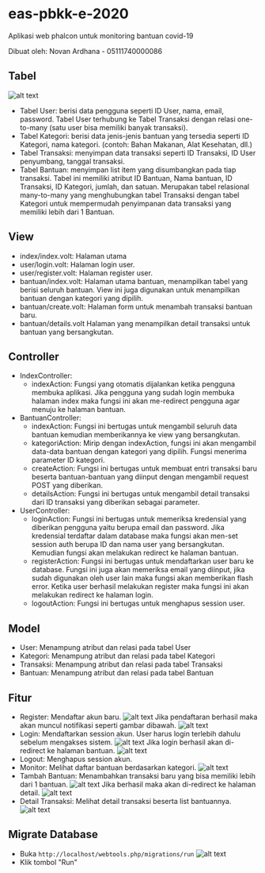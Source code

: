 # eas-pbkk-e-2020
Aplikasi web phalcon untuk monitoring bantuan covid-19

Dibuat oleh: Novan Ardhana - 05111740000086

## Tabel
![alt text][db_img]
- Tabel User: berisi data pengguna seperti ID User, nama, email, password. Tabel User terhubung ke Tabel Transaksi dengan relasi one-to-many (satu user bisa memiliki banyak transaksi).
- Tabel Kategori: berisi data jenis-jenis bantuan yang tersedia seperti ID Kategori, nama kategori. (contoh: Bahan Makanan, Alat Kesehatan, dll.)
- Tabel Transaksi: menyimpan data transaksi seperti ID Transaksi, ID User penyumbang, tanggal transaksi.
- Tabel Bantuan: menyimpan list item yang disumbangkan pada tiap transaksi. Tabel ini memiliki atribut ID Bantuan, Nama bantuan, ID Transaksi, ID Kategori, jumlah, dan satuan. Merupakan tabel relasional many-to-many yang menghubungkan tabel Transaksi dengan tabel Kategori untuk mempermudah penyimpanan data transaksi yang memiliki lebih dari 1 Bantuan.

## View
- index/index.volt: Halaman utama
- user/login.volt: Halaman login user.
- user/register.volt: Halaman register user.
- bantuan/index.volt: Halaman utama bantuan, menampilkan tabel yang berisi seluruh bantuan. View ini juga digunakan untuk menampilkan bantuan dengan kategori yang dipilih.
- bantuan/create.volt: Halaman form untuk menambah transaksi bantuan baru.
- bantuan/details.volt Halaman yang menampilkan detail transaksi untuk bantuan yang bersangkutan.

## Controller
- IndexController:
  - indexAction: Fungsi yang otomatis dijalankan ketika pengguna membuka aplikasi. Jika pengguna yang sudah login membuka halaman index maka fungsi ini akan me-redirect pengguna agar menuju ke halaman bantuan.
- BantuanController:
  - indexAction: Fungsi ini bertugas untuk mengambil seluruh data bantuan kemudian memberikannya ke view yang bersangkutan.
  - kategoriAction: Mirip dengan indexAction, fungsi ini akan mengambil data-data bantuan dengan kategori yang dipilih. Fungsi menerima parameter ID kategori.
  - createAction: Fungsi ini bertugas untuk membuat entri transaksi baru beserta bantuan-bantuan yang diinput dengan mengambil request POST yang diberikan.
  - detailsAction: Fungsi ini bertugas untuk mengambil detail transaksi dari ID transaksi yang diberikan sebagai parameter.
- UserController:
  - loginAction: Fungsi ini bertugas untuk memeriksa kredensial yang diberikan pengguna yaitu berupa email dan password. Jika kredensial terdaftar dalam database maka fungsi akan men-set session auth berupa ID dan nama user yang bersangkutan. Kemudian fungsi akan melakukan redirect ke halaman bantuan.
  - registerAction: Fungsi ini bertugas untuk mendaftarkan user baru ke database. Fungsi ini juga akan memeriksa email yang diinput, jika sudah digunakan oleh user lain maka fungsi akan memberikan flash error. Ketika user berhasil melakukan register maka fungsi ini akan melakukan redirect ke halaman login.
  - logoutAction: Fungsi ini bertugas untuk menghapus session user.

## Model
- User: Menampung atribut dan relasi pada tabel User
- Kategori: Menampung atribut dan relasi pada tabel Kategori
- Transaksi: Menampung atribut dan relasi pada tabel Transaksi
- Bantuan: Menampung atribut dan relasi pada tabel Bantuan

## Fitur
- Register: Mendaftar akun baru.
    ![alt text][register_page]
    Jika pendaftaran berhasil maka akan muncul notifikasi seperti gambar dibawah.
    ![alt text][register_success]
- Login: Mendaftarkan session akun. User harus login terlebih dahulu sebelum mengakses sistem.
    ![alt text][login_page]
    Jika login berhasil akan di-redirect ke halaman bantuan.
    ![alt text][login_success]
- Logout: Menghapus session akun.
- Monitor: Melihat daftar bantuan berdasarkan kategori.
    ![alt text][monitor_page]
- Tambah Bantuan: Menambahkan transaksi baru yang bisa memiliki lebih dari 1 bantuan.
    ![alt text][create_page]
    Jika berhasil maka akan di-redirect ke halaman detail.
    ![alt text][create_success]
- Detail Transaksi: Melihat detail transaksi beserta list bantuannya.
    ![alt text][detail_page]

## Migrate Database
- Buka `http://localhost/webtools.php/migrations/run`
    ![alt text][migration]
- Klik tombol "Run"

[db_img]: https://raw.githubusercontent.com/nvnrdhn/eas-pbkk-e-2020/master/db_img.png "db_img"
[register_page]: https://raw.githubusercontent.com/nvnrdhn/eas-pbkk-e-2020/master/register_page.png "db_img"
[register_success]: https://raw.githubusercontent.com/nvnrdhn/eas-pbkk-e-2020/master/register_success.png "db_img"
[create_page]: https://raw.githubusercontent.com/nvnrdhn/eas-pbkk-e-2020/master/create_page.png "db_img"
[create_success]: https://raw.githubusercontent.com/nvnrdhn/eas-pbkk-e-2020/master/create_success.png "db_img"
[detail_page]: https://raw.githubusercontent.com/nvnrdhn/eas-pbkk-e-2020/master/detail_page.png "db_img"
[login_page]: https://raw.githubusercontent.com/nvnrdhn/eas-pbkk-e-2020/master/login_page.png "db_img"
[login_success]: https://raw.githubusercontent.com/nvnrdhn/eas-pbkk-e-2020/master/login_success.png "db_img"
[monitor_page]: https://raw.githubusercontent.com/nvnrdhn/eas-pbkk-e-2020/master/monitor_page.png "db_img"
[migration]: https://raw.githubusercontent.com/nvnrdhn/eas-pbkk-e-2020/master/migration.png "db_img"